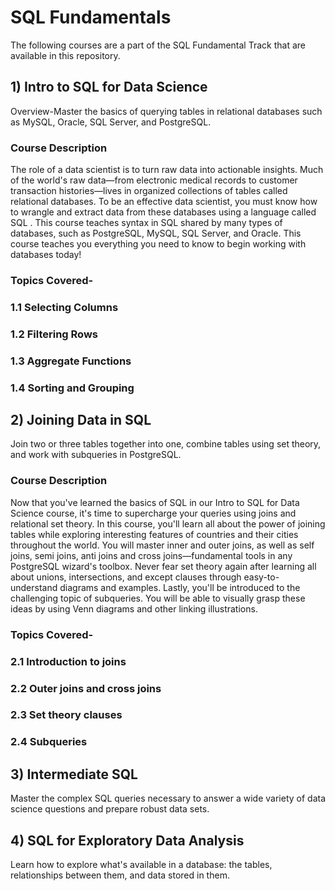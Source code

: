 # SQL Fundamentals

The following courses are a part of the SQL Fundamental Track that are available in this repository.
## 1) Intro to SQL for Data Science
Overview-Master the basics of querying tables in relational databases such as MySQL, Oracle, SQL Server, and PostgreSQL.
### Course Description
The role of a data scientist is to turn raw data into actionable insights. Much of the world's raw data—from electronic medical records to customer transaction histories—lives in organized collections of tables called relational databases. To be an effective data scientist, you must know how to wrangle and extract data from these databases using a language called SQL . This course teaches syntax in SQL shared by many types of databases, such as PostgreSQL, MySQL, SQL Server, and Oracle. This course teaches you everything you need to know to begin working with databases today!
### Topics Covered-
### 1.1 Selecting Columns
### 1.2 Filtering Rows
### 1.3 Aggregate Functions
### 1.4 Sorting and Grouping

## 2) Joining Data in SQL
Join two or three tables together into one, combine tables using set theory, and work with subqueries in PostgreSQL.
### Course Description
Now that you've learned the basics of SQL in our Intro to SQL for Data Science course, it's time to supercharge your queries using joins and relational set theory. In this course, you'll learn all about the power of joining tables while exploring interesting features of countries and their cities throughout the world. You will master inner and outer joins, as well as self joins, semi joins, anti joins and cross joins—fundamental tools in any PostgreSQL wizard's toolbox. Never fear set theory again after learning all about unions, intersections, and except clauses through easy-to-understand diagrams and examples. Lastly, you'll be introduced to the challenging topic of subqueries. You will be able to visually grasp these ideas by using Venn diagrams and other linking illustrations.
### Topics Covered-
### 2.1 Introduction to joins
### 2.2 Outer joins and cross joins
### 2.3 Set theory clauses
### 2.4 Subqueries

## 3) Intermediate SQL
Master the complex SQL queries necessary to answer a wide variety of data science questions and prepare robust data sets.
## 4) SQL for Exploratory Data Analysis
Learn how to explore what's available in a database: the tables, relationships between them, and data stored in them.

